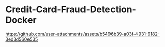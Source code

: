 # Credit-Card-Fraud-Detection-Docker

https://github.com/user-attachments/assets/b5496b39-a03f-4931-9182-3ed3d560e535


